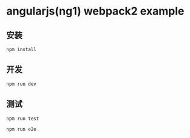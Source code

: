 # angularjs(ng1) webpack2 example

## 安装

```
npm install
```

## 开发

```
npm run dev
```
## 测试

```
npm run test
```
```
npm run e2e
```
